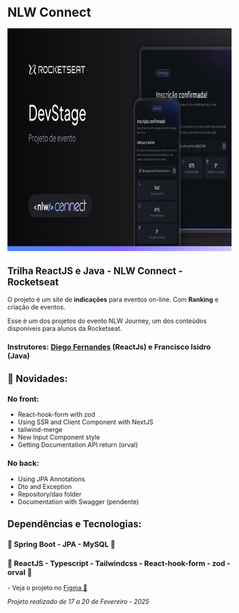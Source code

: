<h1>NLW Connect</h1>
<div align='center'>
    <img height='500' src="https://github.com/carlos09v/NLWs_Rocketseat/blob/main/NLWs/19_nlwConnect/web/src/assets/cover.png?raw=true" alt="NLW_Connect_Preview">
</div>

<h2>Trilha ReactJS e Java - NLW Connect - Rocketseat</h2>
<p>O projeto é um site de <b>indicações</b> para eventos on-line. Com <b>Ranking</b> e criação de eventos.</br>

Esse é um dos projetos do evento NLW Journey, um dos conteúdos disponíveis para alunos da Rocketseat.</p>

<h3>Instrutores: <a href='https://github.com/diego3g'>Diego Fernandes</a> (ReactJs) e Francisco Isidro (Java)</h3>

<h2>💫 Novidades:</h2>
<h3>No front:</h3>
<ul>
<li>React-hook-form with zod</li>
<li>Using SSR and Client Component with NextJS</li>
<li>tailwind-merge</li>
<li>New Input Component style</li>
<li>Getting Documentation API return (orval)</li>
</ul>
<h3>No back:</h3>
<ul>
<li>Using JPA Annotations</li>
<li>Dto and Exception</li>
<li>Repository/dao folder</li>
<li>Documentation with Swagger (pendente)</li>
</ul>

<h2>Dependências e Tecnologias:</h2>
<h3>💚 Spring Boot - JPA - MySQL 💚</h3>
<h3>💙 ReactJS - Typescript - Tailwindcss - React-hook-form - zod - orval 💙</h3>
<p>- Veja o projeto no <a href='https://www.figma.com/community/file/1471119935944492720'>Figma 🔖</a> </p>
<i>Projeto realizado de 17 a 20 de Fevereiro - 2025</i>